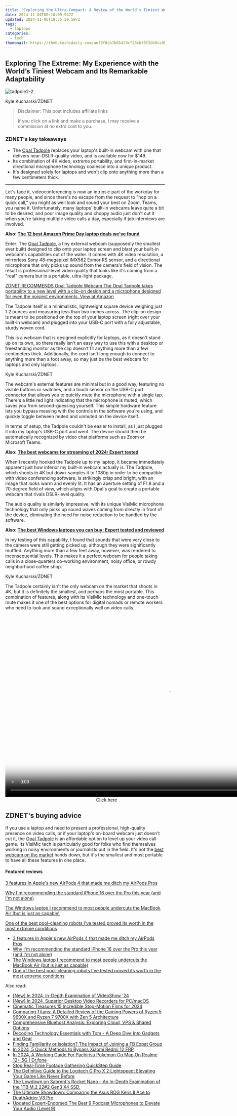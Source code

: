 ```yaml
---
title: "Exploring the Ultra-Compact: A Review of the World's Tiniest Webcam and Its Remarkable Flexibility | TechInsights"
date: 2024-11-04T00:18:09.947Z
updated: 2024-11-06T19:35:59.597Z
tags:
  - laptops
categories:
  - tech
thumbnail: https://thmb.techidaily.com/aef9f8cb7b85429cf28cb38f2d49cc0528e1c43a7556fd8a130e20454901702b.jpg
---
```


## Exploring The Extreme: My Experience with the World’s Tiniest Webcam and Its Remarkable Adaptability

![tadpole2-2](https://www.zdnet.com/a/img/resize/33d82ec0a96dc19cafcda2dae844e25c90299b58/2024/07/15/30c54f2a-5153-4e5a-87b4-31570571bf4f/opal-tadpole-webcam.jpg?auto=webp&width=1280)

Kyle Kucharski/ZDNET

>  Disclaimer: This post includes affiliate links
>
>  If you click on a link and make a purchase, I may receive a commission at no extra cost to you.
>

### ZDNET's key takeaways

* The [Opal Tadpole](https://buy.geni.us/Proxy.ashx?TSID=368250&GR%5FURL=https%3A%2F%2Fwww.amazon.com%2FOpal-Tadpole-Laptops-Directional-Microphones%2Fdp%2FB0CM8V52PG%2F%3Ftag%3Dzd-buy-button-20%26ascsubtag%3D%5F%5FCOM%5FCLICK%5FID%5F%5F%7Cad15eaa4-6c16-4011-80dd-5fff570c5011%7Cdtp&dtb=1) replaces your laptop's built-in webcam with one that delivers near-DSLR-quality video, and is available now for $149.
* Its combination of 4K video, extreme portability, and first-in-market directional microphone technology coalesce into a unique product.
* It's designed solely for laptops and won't clip onto anything more than a few centimeters thick.

---

Let's face it, videoconferencing is now an intrinsic part of the workday for many people, and since there's no escape from the request to "hop on a quick call," you might as well look and sound your best on Zoom, Teams, you name it. Unfortunately, many laptops' built-in webcams leave quite a bit to be desired, and poor image quality and choppy audio just don't cut it when you're taking multiple video calls a day, especially if job interviews are involved.

**Also: [The 12 best Amazon Prime Day laptop deals we've found](https://www.zdnet.com/article/best-prime-day-laptop-deals-2024-07-15/)**

Enter: The [Opal Tadpole](https://buy.geni.us/Proxy.ashx?TSID=368250&GR%5FURL=https%3A%2F%2Fwww.amazon.com%2FOpal-Tadpole-Laptops-Directional-Microphones%2Fdp%2FB0CM8V52PG%2F%3Ftag%3Dzd-buy-button-20%26ascsubtag%3D%5F%5FCOM%5FCLICK%5FID%5F%5F%7Cad15eaa4-6c16-4011-80dd-5fff570c5011%7Cdtp&dtb=1), a tiny external webcam (supposedly the smallest ever built) designed to clip onto your laptop screen and blast your built-in webcam's capabilities out of the water. It comes with 4K video resolution, a mirrorless Sony 48-megapixel IMX582 Exmor RS sensor, and a directional microphone that only picks up sound from the camera's field of vision. The result is professional-level video quality that looks like it's coming from a "real" camera but in a portable, ultra-light package. 

[ZDNET RECOMMENDS Opal Tadpole Webcam The Opal Tadpole takes portability to a new level with a clip-on design and a microphone designed for even the noisiest environments. View at Amazon](https://buy.geni.us/Proxy.ashx?TSID=368250&GR%5FURL=https%3A%2F%2Fwww.amazon.com%2FOpal-Tadpole-Laptops-Directional-Microphones%2Fdp%2FB0CM8V52PG%2F%3Ftag%3Dzd-buy-button-20%26ascsubtag%3D%5F%5FCOM%5FCLICK%5FID%5F%5F%7Cad15eaa4-6c16-4011-80dd-5fff570c5011%7Cdtp&dtb=1)

The Tadpole itself is a minimalistic, lightweight square device weighing just 1.2 ounces and measuring less than two inches across. The clip-on design is meant to be positioned on the top of your laptop screen (right over your built-in webcam) and plugged into your USB-C port with a fully adjustable, sturdy woven cord. 

This is a webcam that is designed explicitly for laptops, as it doesn't stand up on its own, so there really isn't an easy way to use this with a desktop or freestanding monitor as the clip doesn't fit anything more than a few centimeters thick. Additionally, the cord isn't long enough to connect to anything more than a foot away, so may just be the best webcam for laptops and only laptops.

Kyle Kucharski/ZDNET

The webcam's external features are minimal but in a good way, featuring no visible buttons or switches, and a touch sensor on the USB-C port connector that allows you to quickly mute the microphone with a single tap. There's a little red light indicating that the microphone is muted, which saves you from second-guessing yourself. This simple hardware feature lets you bypass messing with the controls in the software you're using, and quickly toggle between muted and unmuted on the device itself. 

In terms of setup, the Tadpole couldn't be easier to install, as I just plugged it into my laptop's USB-C port and went. The device should then be automatically recognized by video chat platforms such as Zoom or Microsoft Teams. 

**Also:** [**The best webcams for streaming of 2024: Expert tested**](https://www.zdnet.com/article/best-streaming-webcam/)

When I recently hooked the Tadpole up to my laptop, it became immediately apparent just how inferior my built-in webcam actually is. The Tadpole, which shoots in 4K but down-samples it to 1080p in order to be compatible with video conferencing software, is strikingly crisp and bright, with an image that looks warm and evenly lit. It has an aperture setting of F1.8 and a 70-degree field of view, which aligns with Opal's goal to create a portable webcam that rivals DSLR-level quality. 

The audio quality is similarly impressive, with its unique VisiMic microphone technology that only picks up sound waves coming from directly in front of the device, eliminating the need for noise reduction to be handled by the software. 

**Also: [The best Windows laptops you can buy: Expert tested and reviewed](https://www.zdnet.com/article/best-windows-laptop/)**

In my testing of this capability, I found that sounds that were very close to the camera were still getting picked up, although they were significantly muffled. Anything more than a few feet away, however, was rendered to inconsequential levels. This makes it a perfect webcam for people taking calls in a close-quarters co-working environment, noisy office, or rowdy neighborhood coffee shop. 

Kyle Kucharski/ZDNET

The Tadpole certainly isn't the only webcam on the market that shoots in 4K, but it is definitely the smallest, and perhaps the most portable. This combination of features, along with its VisiMic technology and one-touch mute makes it one of the best options for digital nomads or remote workers who need to look and sound exceptionally well on video calls.

<!-- affiliate ads begin -->
<span id="1155462">
					<video width="1024" height="576" style="cursor:pointer"
           poster="//a.impactradius-go.com/display-clicktoplayimage/1155462.png"
           onclick="if(!this.playClicked){this.play();this.setAttribute('controls',true);this.playClicked=true;}">
	   <source src="//a.impactradius-go.com/display-ad/14559-1155462">
	   <img src="//a.impactradius-go.com/display-clicktoplayimage/1155462.png" style="border: none; height: 100%; width: 100%; object-fit: contain">
	</video>
	<div style="width:640px;text-align:center"><a href="javascript:window.open(decodeURIComponent('https%3A%2F%2Fpropmoneyinc.pxf.io%2Fc%2F5597632%2F1155462%2F14559'), '_blank');void(0);">Click here</a></div>
</span>
<img height="0" width="0" src="https://imp.pxf.io/i/5597632/1155462/14559" style="position:absolute;visibility:hidden;" border="0" />
<!-- affiliate ads end -->

## ZDNET's buying advice

If you use a laptop and need to present a professional, high-quality presence on video calls, or if your laptop's on-board webcam just doesn't cut it, the [Opal Tadpole](https://buy.geni.us/Proxy.ashx?TSID=368250&GR%5FURL=https%3A%2F%2Fwww.amazon.com%2FOpal-Tadpole-Laptops-Directional-Microphones%2Fdp%2FB0CM8V52PG%3Ftag%3Dzd-buy-button-20%26ascsubtag%3D%5F%5FCOM%5FCLICK%5FID%5F%5F%7Cad15eaa4-6c16-4011-80dd-5fff570c5011%7Cdtp&dtb=1) is an affordable option to level up your video call game. Its VisiMic tech is particularly good for folks who find themselves working in noisy environments or journalists out in the field. It's not the [best webcam on the market](https://www.zdnet.com/article/best-streaming-webcam/) hands down, but it's the smallest and most portable to have all these features in one place. 

#### Featured reviews

[3 features in Apple's new AirPods 4 that made me ditch my AirPods Pros](https://www.zdnet.com/article/3-features-in-apples-new-airpods-4-that-made-me-ditch-my-airpods-pros/ "3 features in Apple's new AirPods 4 that made me ditch my AirPods Pros")

[Why I'm recommending the standard iPhone 16 over the Pro this year (and I'm not alone)](https://www.zdnet.com/article/why-im-recommending-the-standard-iphone-16-over-the-pro-this-year-and-im-not-alone/ "Why I'm recommending the standard iPhone 16 over the Pro this year (and I'm not alone)")

[The Windows laptop I recommend to most people undercuts the MacBook Air (but is just as capable)](https://www.zdnet.com/article/the-windows-laptop-i-recommend-to-most-people-undercuts-the-macbook-air-but-is-just-as-capable/ "The Windows laptop I recommend to most people undercuts the MacBook Air (but is just as capable)")

[One of the best pool-cleaning robots I've tested proved its worth in the most extreme conditions](https://www.zdnet.com/article/one-of-the-best-pool-cleaning-robots-ive-tested-proved-its-worth-in-the-most-extreme-conditions/ "One of the best pool-cleaning robots I've tested proved its worth in the most extreme conditions")

* [3 features in Apple's new AirPods 4 that made me ditch my AirPods Pros](https://www.zdnet.com/article/3-features-in-apples-new-airpods-4-that-made-me-ditch-my-airpods-pros/ "3 features in Apple's new AirPods 4 that made me ditch my AirPods Pros")
* [Why I'm recommending the standard iPhone 16 over the Pro this year (and I'm not alone)](https://www.zdnet.com/article/why-im-recommending-the-standard-iphone-16-over-the-pro-this-year-and-im-not-alone/ "Why I'm recommending the standard iPhone 16 over the Pro this year (and I'm not alone)")
* [The Windows laptop I recommend to most people undercuts the MacBook Air (but is just as capable)](https://www.zdnet.com/article/the-windows-laptop-i-recommend-to-most-people-undercuts-the-macbook-air-but-is-just-as-capable/ "The Windows laptop I recommend to most people undercuts the MacBook Air (but is just as capable)")
* [One of the best pool-cleaning robots I've tested proved its worth in the most extreme conditions](https://www.zdnet.com/article/one-of-the-best-pool-cleaning-robots-ive-tested-proved-its-worth-in-the-most-extreme-conditions/ "One of the best pool-cleaning robots I've tested proved its worth in the most extreme conditions")

<ins class="adsbygoogle"
     style="display:block"
     data-ad-format="autorelaxed"
     data-ad-client="ca-pub-7571918770474297"
     data-ad-slot="1223367746"></ins>

<ins class="adsbygoogle"
     style="display:block"
     data-ad-client="ca-pub-7571918770474297"
     data-ad-slot="8358498916"
     data-ad-format="auto"
     data-full-width-responsive="true"></ins>

<span class="atpl-alsoreadstyle">Also read:</span>
<div><ul>
<li><a href="https://fox-links.techidaily.com/new-in-2024-in-depth-examination-of-videoshow-24/"><u>[New] In 2024, In-Depth Examination of VideoShow '24</u></a></li>
<li><a href="https://screen-mirroring-recording.techidaily.com/new-in-2024-superior-desktop-video-recorders-for-pcmacos/"><u>[New] In 2024, Superior Desktop Video Recorders for PC/macOS</u></a></li>
<li><a href="https://article-posts.techidaily.com/cinematic-treasures-15-incredible-stop-motion-films-for-2024/"><u>Cinematic Treasures 15 Incredible Stop-Motion Films for 2024</u></a></li>
<li><a href="https://hardware-reviews.techidaily.com/comparing-titans-a-detailed-review-of-the-gaming-powers-of-ryzen-5-9600x-and-ryzen-7-9700x-with-zen-5-architecture/"><u>Comparing Titans: A Detailed Review of the Gaming Powers of Ryzen 5 9600X and Ryzen 7 9700X with Zen 5 Architecture</u></a></li>
<li><a href="https://hardware-reviews.techidaily.com/comprehensive-bluehost-analysis-exploring-cloud-vps-and-shared-options/"><u>Comprehensive Bluehost Analysis: Exploring Cloud, VPS & Shared Options</u></a></li>
<li><a href="https://hardware-reviews.techidaily.com/decoding-technology-essentials-with-tom-a-deep-dive-into-gadgets-and-gear/"><u>Decoding Technology Essentials with Tom - A Deep Dive Into Gadgets and Gear</u></a></li>
<li><a href="https://facebook.techidaily.com/finding-familiarity-or-isolation-the-impact-of-joining-a-fb-expat-group/"><u>Finding Familiarity or Isolation? The Impact of Joining a FB Expat Group</u></a></li>
<li><a href="https://bypass-frp.techidaily.com/in-2024-5-quick-methods-to-bypass-xiaomi-redmi-12-frp-by-drfone-android/"><u>In 2024, 5 Quick Methods to Bypass Xiaomi Redmi 12 FRP</u></a></li>
<li><a href="https://pokemon-go-android.techidaily.com/in-2024-a-working-guide-for-pachirisu-pokemon-go-map-on-realme-12plus-5g-drfone-by-drfone-virtual-android/"><u>In 2024, A Working Guide For Pachirisu Pokemon Go Map On Realme 12+ 5G | Dr.fone</u></a></li>
<li><a href="https://screen-recording.techidaily.com/stop-real-time-footage-gathering-quickstep-guide/"><u>Stop Real-Time Footage Gathering QuickStep Guide</u></a></li>
<li><a href="https://hardware-reviews.techidaily.com/the-definitive-guide-to-the-logitech-g-pro-x-2-lightspeed-elevating-your-game-like-never-before/"><u>The Definitive Guide to the Logitech G Pro X 2 Lightspeed: Elevating Your Game Like Never Before</u></a></li>
<li><a href="https://hardware-reviews.techidaily.com/1723341723532-the-lowdown-on-sabrents-rocket-nano-an-in-depth-examination-of-the-1tb-m2-222-gen3-x4-ssd/"><u>The Lowdown on Sabrent's Rocket Nano – An In-Depth Examination of the 1TB M.2 22#2 Gen3 X4 SSD.</u></a></li>
<li><a href="https://hardware-reviews.techidaily.com/the-ultimate-showdown-comparing-the-asus-rog-keris-ii-ace-to-deathadder-v3-pro/"><u>The Ultimate Showdown: Comparing the Asus ROG Keris II Ace to DeathAdder V3 Pro</u></a></li>
<li><a href="https://audio-editing.techidaily.com/updated-expert-endorsed-the-best-9-podcast-microphones-to-elevate-your-audio-level-9/"><u>Updated Expert-Endorsed The Best 9 Podcast Microphones to Elevate Your Audio (Level 9)</u></a></li>
</ul></div>

